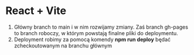 # React + Vite

1. Główny branch to main i w nim rozwijamy zmiany. Zaś branch gh-pages to branch roboczy, w którym powstają finalne pliki do deploymentu.
2. Deployment robimy za pomocą komendy **npm run deploy** będać zcheckoutowanym na branchu głównym